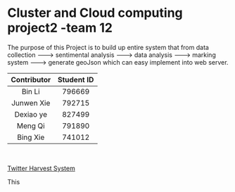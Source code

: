 # Cluster and Cloud computing project2 -team 12

The purpose of this Project is to build up entire system that from data collection  ---> sentimental analysis ---> data analysis ---> marking system ---> generate geoJson which can easy implement into web server.

| Contributor | Student ID |
| :---------: | :--------: |
|   Bin Li    |   796669   |
| Junwen Xie  |   792715   |
|  Dexiao ye  |   827499   |
|   Meng Qi   |   791890   |
|  Bing Xie   |   741012   |

​    

[Twitter Harvest System](https://github.com/Focke-Wulf/Cluster-Cloud-Computing-Project-Team-12---UNIMELB/tree/master/Tweets%20Harvest/Tweets%20Harvest)

This 